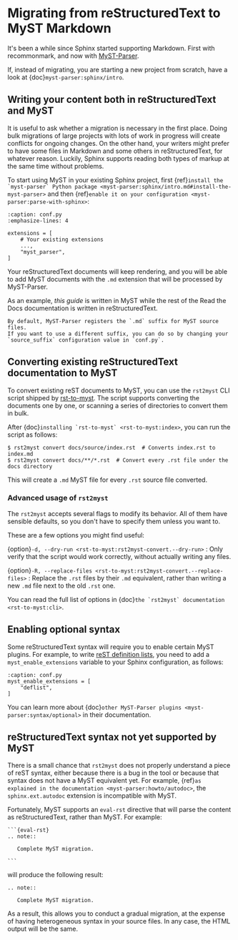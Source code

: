 # Migrating from reStructuredText to MyST Markdown

It's been a while since Sphinx started supporting Markdown.
First with recommonmark,
and now with [MyST-Parser].

If, instead of migrating, you are starting a new project from scratch,
have a look at {doc}`myst-parser:sphinx/intro`.

[MyST-Parser]: https://myst-parser.readthedocs.io/

## Writing your content both in reStructuredText and MyST

It is useful to ask whether a migration is necessary in the first place.
Doing bulk migrations of large projects with lots of work in progress
will create conflicts for ongoing changes.
On the other hand, your writers might prefer to have some files in Markdown
and some others in reStructuredText, for whatever reason.
Luckily, Sphinx supports reading both types of markup at the same time without problems.

To start using MyST in your existing Sphinx project,
first {ref}``install the `myst-parser` Python package <myst-parser:sphinx/intro.md#install-the-myst-parser>``
and then {ref}`enable it on your configuration <myst-parser:parse-with-sphinx>`:

```{code-block} py
:caption: conf.py
:emphasize-lines: 4

extensions = [
    # Your existing extensions
    ...,
    "myst_parser",
]
```

Your reStructuredText documents will keep rendering,
and you will be able to add MyST documents with the `.md` extension
that will be processed by MyST-Parser.

As an example, _this guide_ is written in MyST
while the rest of the Read the Docs documentation is written in reStructuredText.

```{note}
By default, MyST-Parser registers the `.md` suffix for MyST source files.
If you want to use a different suffix, you can do so by changing your
`source_suffix` configuration value in `conf.py`.
```

## Converting existing reStructuredText documentation to MyST

To convert existing reST documents to MyST, you can use
the `rst2myst` CLI script shipped by [rst-to-myst].
The script supports converting the documents one by one,
or scanning a series of directories to convert them in bulk.

After {doc}``installing `rst-to-myst` <rst-to-myst:index>``,
you can run the script as follows:

```console
$ rst2myst convert docs/source/index.rst  # Converts index.rst to index.md
$ rst2myst convert docs/**/*.rst  # Convert every .rst file under the docs directory
```

This will create a `.md` MyST file for every `.rst` source file converted.

[rst-to-myst]: https://rst-to-myst.readthedocs.io/

### Advanced usage of `rst2myst`

The `rst2myst` accepts several flags to modify its behavior.
All of them have sensible defaults, so you don't have to specify them
unless you want to.

These are a few options you might find useful:

{option}``-d, --dry-run <rst-to-myst:rst2myst-convert.--dry-run>``
: Only verify that the script would work correctly,
  without actually writing any files.

{option}``-R, --replace-files <rst-to-myst:rst2myst-convert.--replace-files>``
: Replace the `.rst` files by their `.md` equivalent,
  rather than writing a new `.md` file next to the old `.rst` one.

You can read the full list of options in
{doc}``the `rst2myst` documentation <rst-to-myst:cli>``.

## Enabling optional syntax

Some reStructuredText syntax will require you to enable certain MyST plugins.
For example, to write [reST definition lists], you need to add a
`myst_enable_extensions` variable to your Sphinx configuration, as follows:

```{code-block} py
:caption: conf.py
myst_enable_extensions = [
    "deflist",
]
```

You can learn more about {doc}`other MyST-Parser plugins <myst-parser:syntax/optional>`
in their documentation.

[reST definition lists]: https://docutils.sourceforge.io/docs/user/rst/quickref.html#definition-lists

## reStructuredText syntax not yet supported by MyST

There is a small chance that `rst2myst` does not properly understand a piece of reST syntax,
either because there is a bug in the tool
or because that syntax does not have a MyST equivalent yet.
For example, {ref}`as explained in the documentation <myst-parser:howto/autodoc>`,
the `sphinx.ext.autodoc` extension is incompatible with MyST.

Fortunately, MyST supports an `eval-rst` directive
that will parse the content as reStructuredText, rather than MyST.
For example:

````
```{eval-rst}
.. note::

   Complete MyST migration.

```
````

will produce the following result:

```{eval-rst}
.. note::

   Complete MyST migration.

```

As a result, this allows you to conduct a gradual migration,
at the expense of having heterogeneous syntax in your source files.
In any case, the HTML output will be the same.
